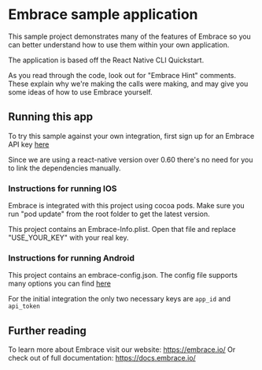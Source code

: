 # Embrace sample application

This sample project demonstrates many of the features of Embrace so you can better understand how to use them within your own application.

The application is based off the React Native CLI Quickstart.

As you read through the code, look out for "Embrace Hint" comments.  These explain why we're making the calls were making, and may give you some ideas of how to use Embrace yourself.

## Running this app
To try this sample against your own integration, first sign up for an Embrace API key [here](https://dash.embrace.io)

Since we are using a react-native version over 0.60 there's no need for you to link the dependencies manually. 

### Instructions for running IOS
Embrace is integrated with this project using cocoa pods.  Make sure you run "pod update" from the root folder to get the latest version. 

This project contains an Embrace-Info.plist. Open that file and replace "USE_YOUR_KEY" with your real key.

### Instructions for running Android 
This project contains an embrace-config.json. The config file supports many options you can find [here](https://github.com/embrace-io/embrace-android-sdk3#config-settings)

For the initial integration the only two necessary keys are `app_id` and `api_token`

## Further reading
To learn more about Embrace visit our website: https://embrace.io/
Or check out of full documentation: https://docs.embrace.io/
